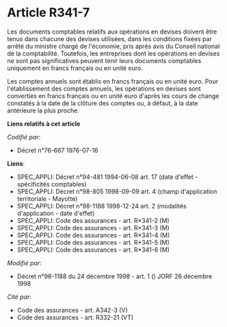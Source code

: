 # Article R341-7

Les documents comptables relatifs aux opérations en devises doivent être tenus dans chacune des devises utilisées, dans les
conditions fixées par arrêté du ministre chargé de l'économie, pris après avis du Conseil national de la comptabilité.
Toutefois, les entreprises dont les opérations en devises ne sont pas significatives peuvent tenir leurs documents comptables
uniquement en francs français ou en unité euro.

Les comptes annuels sont établis en francs français ou en unité euro. Pour l'établissement des comptes annuels, les
opérations en devises sont converties en francs français ou en unité euro d'après les cours de change constatés à la date de
la clôture des comptes ou, à défaut, à la date antérieure la plus proche.

**Liens relatifs à cet article**

_Codifié par_:

  - Décret n°76-667 1976-07-16

**Liens**:

  - SPEC_APPLI: Décret n°94-481 1994-06-08 art. 17 (date d'effet - spécificités comptables)
  - SPEC_APPLI: Décret n°98-805 1998-09-09 art. 4 (champ d'application territoriale - Mayotte)
  - SPEC_APPLI: Décret n°98-1188 1998-12-24 art. 2 (modalités d'application - date d'effet)
  - SPEC_APPLI: Code des assurances - art. R*341-2 (M)
  - SPEC_APPLI: Code des assurances - art. R*341-3 (M)
  - SPEC_APPLI: Code des assurances - art. R*341-4 (M)
  - SPEC_APPLI: Code des assurances - art. R*341-5 (M)
  - SPEC_APPLI: Code des assurances - art. R*341-6 (M)

_Modifié par_:

  - Décret n°98-1188 du 24 décembre 1998 - art. 1 () JORF 26 décembre 1998

_Cité par_:

  - Code des assurances - art. A342-3 (V)
  - Code des assurances - art. R332-21 (VT)
